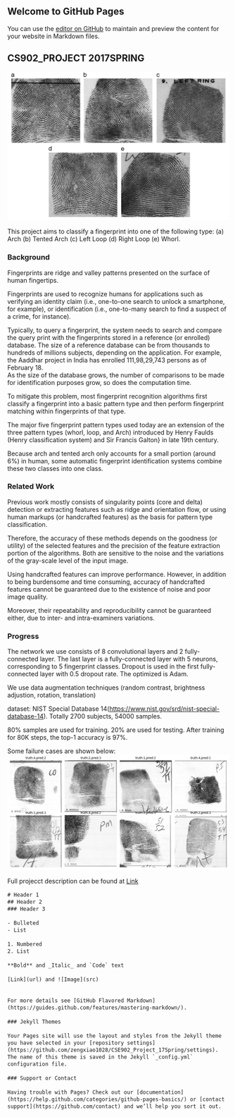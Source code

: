 ## Welcome to GitHub Pages

You can use the [editor on GitHub](https://github.com/zengxiao1028/CSE902_Project_17Spring/edit/master/README.md) to maintain and preview the content for your website in Markdown files.


## CS902_PROJECT 2017SPRING

![Image](proposal/fig/Fingerprint_classes.png)

This project aims to classify a fingerprint into one of the following type:
(a) Arch (b) Tented Arch (c) Left Loop (d) Right Loop (e) Whorl.

### Background

Fingerprints are ridge and valley patterns presented on the surface of human fingertips.

Fingerprints are used to recognize humans for applications such as verifying an identity claim (i.e., one-to-one search to  unlock a smartphone, for example), or identification (i.e., one-to-many search to find a suspect of a crime, for instance).

Typically, to query a fingerprint, the system needs to search and compare the query print with the fingerprints stored in a reference (or enrolled) database.  The size of a reference database can be from thousands to hundreds of millions subjects, depending on the application. For example, the Aaddhar project in India has enrolled 111,98,29,743 persons as of February 18.  
As the size of the database grows, the number of comparisons to be made for identification purposes grow, so does the computation time.

To mitigate this problem, most fingerprint recognition algorithms first classify a fingerprint into a basic pattern type and then perform fingerprint matching within fingerprints of that type.

The major five fingerprint pattern types used today are an extension of the three pattern types (whorl, loop, and Arch) introduced by Henry Faulds (Henry classification system) and Sir Francis Galton} in late 19th century. 

Because arch and tented arch only accounts for a small portion (around 6\%) in human, some automatic fingerprint identification systems combine these two classes into one class.

### Related Work
Previous work mostly consists of singularity points (core and delta) detection or extracting features such as ridge and orientation flow, or using human markups (or handcrafted features) as the basis for pattern type classification. 

Therefore, the accuracy of these methods depends on the goodness (or utility) of the selected features and the precision of the feature extraction portion of the algorithms. Both are sensitive to the noise and the variations of the gray-scale level of the input image.  

Using handcrafted features can improve performance.  However, in addition to being burdensome and time consuming, accuracy of handcrafted features cannot be guaranteed due to the existence of noise and poor image quality. 

Moreover, their repeatability and reproducibility cannot be guaranteed either, due to inter- and intra-examiners variations.  

### Progress

The network we use consists of 8 convolutional layers and 2 fully-connected layer. The last layer is a fully-connected layer with 5 neurons, corresponding to 5 fingerprint classes. Dropout is used in the first fully-connected layer with 0.5 dropout rate. The optimized is Adam.

We use data augmentation techniques (random contrast, brightness adjustion, rotation, translation)

dataset: NIST Special Database 14(https://www.nist.gov/srd/nist-special-database-14). Totally 2700 subjects, 54000 samples.

80% samples are used for training. 20% are used for testing.
After training for 80K steps, the top-1 accuracy is 97%.

Some failure cases are shown below:
![Image](proposal/fig/fail.png)

Full projecct description can be found at [Link](https://github.com/zengxiao1028/CSE902_Project_17Spring/blob/master/proposal/main.pdf)

```
# Header 1
## Header 2
### Header 3

- Bulleted
- List

1. Numbered
2. List

**Bold** and _Italic_ and `Code` text

[Link](url) and ![Image](src)


For more details see [GitHub Flavored Markdown](https://guides.github.com/features/mastering-markdown/).

### Jekyll Themes

Your Pages site will use the layout and styles from the Jekyll theme you have selected in your [repository settings](https://github.com/zengxiao1028/CSE902_Project_17Spring/settings). The name of this theme is saved in the Jekyll `_config.yml` configuration file.

### Support or Contact

Having trouble with Pages? Check out our [documentation](https://help.github.com/categories/github-pages-basics/) or [contact support](https://github.com/contact) and we’ll help you sort it out.
